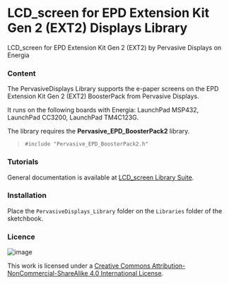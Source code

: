 # LCD_screen for EPD Extension Kit Gen 2 (EXT2) Displays Library
LCD_screen for EPD Extension Kit Gen 2 (EXT2) by Pervasive Displays on Energia

### Content

The PervasiveDisplays Library supports the e-paper screens on the EPD Extension Kit Gen 2 (EXT2) BoosterPack from Pervasive Displays.

It runs on the following boards with Energia: LaunchPad MSP432, LaunchPad CC3200, LaunchPad TM4C123G. 

The library requires the **Pervasive_EPD_BoosterPack2** library.

> `#include "Pervasive_EPD_BoosterPack2.h"`

### Tutorials

General documentation is available at [LCD_screen Library Suite](http://embeddedcomputing.weebly.com/lcd_screen-library-suite.html).

### Installation

Place the `PervasiveDisplays_Library` folder on the `Libraries` folder of the sketchbook.

### Licence

![image](https://i.creativecommons.org/l/by-nc-sa/4.0/88x31.png)

This work is licensed under a [Creative Commons Attribution-NonCommercial-ShareAlike 4.0 International License](http://creativecommons.org/licenses/by-nc-sa/4.0/).